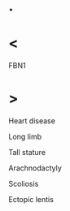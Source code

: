 # .

# <

FBN1

# >

Heart disease

Long limb

Tall stature

Arachnodactyly

Scoliosis

Ectopic lentis
